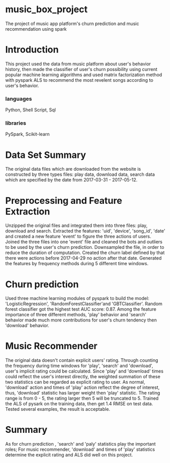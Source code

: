 # music_box_project
The project of music app platform's churn prediction and music recommendation using spark 
# Introduction
This project used the data from music platform about user's behavior history, then made the classifier of user's churn possibility using current popular machine learning algorithms and used matrix factorization method with pyspark ALS to recommend the most revelent songs according to user's behavior. 
### languages
Python, 
Shell Script, 
Sql
### libraries
PySpark, 
Scikit-learn
# Data Set Summary
The original data files which are downloaded from the website is constructed by three types files: play data, download data, search data which are specified by the date from 2017-03-31 - 2017-05-12. 
# Preprocessing and Feature Extraction
Unzipped the original files and integrated them into three files: play, download and search. Extracted the features: 'uid', 'device', 'song_id', 'date' and created a new feature 'event' to figure the three actions of users. Joined the three files into one 'event' file and cleaned the bots and outliers to be used by the user's churn prediction. Downsampled the file, in order to reduce the duration of computation. Created the churn label defined by that there were actions before 2017-04-29 no action after that date. Generated the features by frequency methods during 5 different time windows. 
# Churn prediction
Used three machine learning modules of pyspark to build the model: 'LogisticRegression', 'RandomForestClassifier'and  'GBTClassifier'. Random forest classifier got the highest test AUC score: 0.87. Among the feature importance of three different methods, 'play' behavior and 'search' behavior made much more contributions for user's churn tendency then 'download' behavior. 
# Music Recommender 
The original data doesn't contain explicit users' rating. Through counting the frequency during time windows for 'play', 'search' and 'download', user's implicit rating could be calculated. Since 'play' and 'download' times could reflect the user's interest directly, the weighted summation of these two statistics can be regarded as explicit rating to user. As normal, 'download' action and times of 'play' action reflect the degree of interest, thus, 'download' statistic has larger weight then 'play' statistic. The rating range is from 0 - 5, the rating larger then 5 will be truncated to 5. Trained the ALS of pysark on the training data, then get 1.4 RMSE on test data. Tested several examples, the result is acceptable. 
# Summary
As for churn prediction , 'search' and 'paly' statistics play the important roles; For music recommender, 'download' and times of 'play' statistics determine the explicit rating and ALS did well on this project. 
